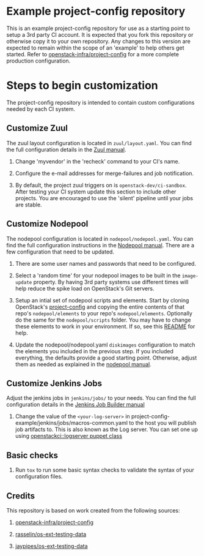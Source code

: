 # Example project-config repository

This is an example project-config repository for use as a
starting point to setup a 3rd party CI account. It is expected that you
fork this repository or otherwise copy it to your own repository. Any
changes to this version are expected to remain within the scope of an
'example' to help others get started. Refer to
[openstack-infra/project-config](https://git.openstack.org/cgit/openstack-infra/project-config/)
for a more complete production configuration.

# Steps to begin customization

The project-config repository is intended to contain custom configurations
needed by each CI system.

## Customize Zuul

The zuul layout configuration is located in `zuul/layout.yaml`. You can find
the full configuration details in the [Zuul manual](http://docs.openstack.org/infra/zuul/).

1. Change 'myvendor' in the 'recheck' command to your CI's name.

2. Configure the e-mail addresses for merge-failures and job notification.

3. By default, the project zuul triggers on is `openstack-dev/ci-sandbox`.
   After testing your CI system update this section to include other projects.
   You are encouraged to use the 'silent' pipeline until your jobs are stable.

## Customize Nodepool

The nodepool configuration is located in `nodepool/nodepool.yaml`. You can
find the full configuration instructions in the [Nodepool manual](http://docs.openstack.org/infra/nodepool/).
There are a few configuration that need to be updated.

1. There are some user names and passwords that need to be configured.

2. Select a 'random time' for your nodepool images to be built in the
   `image-update` property. By having 3rd party systems use different
   times will help reduce the spike load on OpenStack's Git servers.

3. Setup an intial set of nodepool scripts and elements. Start by cloning
   OpenStack's [project-config](https://git.openstack.org/cgit/openstack-infra/project-config/)
   and copying the entire contents of that repo's `nodepool/elements` to your repo's
   `nodepool/elements`. Optionally do the same for the `nodepool/scripts`
   folder. You may have to change these elements to work in your environment.
   If so, see this [README](http://git.openstack.org/cgit/openstack-infra/project-config/tree/nodepool/elements/README.rst)
   for help.

4. Update the nodepool/nodepool.yaml `diskimages` configuration to
   match the elements you included in the previous step. If you included everything, the defaults
   provide a good starting point. Otherwise, adjust them as needed as explained
   in the [nodepool manual](http://docs.openstack.org/infra/nodepool/configuration.html#diskimages).

## Customize Jenkins Jobs

Adjust the jenkins jobs in `jenkins/jobs/` to your needs. You can find the full configuration details in the
[Jenkins Job Builder manual](http://docs.openstack.org/infra/jenkins-job-builder/)

1. Change the value of the `<your-log-server>` in project-config-example/jenkins/jobs/macros-common.yaml
   to the host you will publish
   job artifacts to. This is also known as the Log server. You can set one up using
   [openstackci::logserver puppet class](https://git.openstack.org/cgit/openstack-infra/puppet-openstackci/tree/manifests/logserver.pp)

## Basic checks

1. Run `tox` to run some basic syntax checks to validate the syntax of your configuration files.

## Credits

This repository is based on work created from the following sources:

1. [openstack-infra/project-config](https://git.openstack.org/cgit/openstack-infra/project-config/)

2. [rasselin/os-ext-testing-data](https://github.com/rasselin/os-ext-testing-data)

3. [jaypipes/os-ext-testing-data](https://github.com/jaypipes/os-ext-testing-data)


